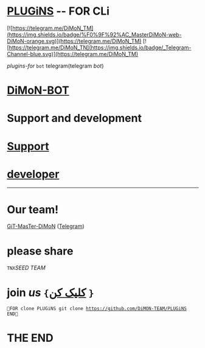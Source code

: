 # [PLUGiNS](https://telegram.me/DiMoN_TM) -- FOR CLi

[![https://telegram.me/DiMoN_TM](https://img.shields.io/badge/%F0%9F%92%AC_MasterDiMoN-web-DiMoN-orange.svg)](https://telegram.me/DiMoN_TM) 
[![https://telegram.me/DiMoN_TN](https://img.shields.io/badge/_Telegram-Channel-blue.svg)](https://telegram.me/DiMoN_TM) 

*plugins*-_for_ `bot` <html>telegram</html>(<RTL>telegram</RTL> _bot_)
# [DiMoN-BOT](https://telegram.me/DiMoN_TM)
# Support and development
# [Support](https://telegram.me/DiMoN_TM)
# [developer](https://telegram.me/DiMoN_Official)
* * *

# Our team!

[GiT-MasTer-DiMoN](https://github.com/DiMoN-TEAM) ([Telegram](https://telegram.me/DiMoN_Official))
# please share
`TNX`_SEED_ *TEAM*
# join *us* `{`[کلیک کن](https://telegram.me/DiMoN_TM) `}`
<code>🔼FOR clone PLUGiNS
 git clone https://github.com/DiMON-TEAM/PLUGiNS
 END🔽</code>
# THE END
